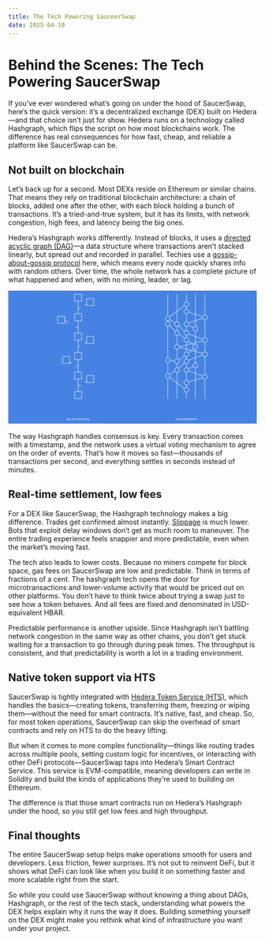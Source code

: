 ```yaml
---
title: The Tech Powering SauceerSwap
date: 2025-04-10
---
```


# Behind the Scenes: The Tech Powering SaucerSwap

If you’ve ever wondered what’s going on under the hood of SaucerSwap, here’s the quick version: it’s a decentralized exchange (DEX) built on Hedera—and that choice isn’t just for show. Hedera runs on a technology called Hashgraph, which flips the script on how most blockchains work. The difference has real consequences for how fast, cheap, and reliable a platform like SaucerSwap can be.

<!--truncate-->

## Not built on blockchain
Let’s back up for a second. Most DEXs reside on Ethereum or similar chains. That means they rely on traditional blockchain architecture: a chain of blocks, added one after the other, with each block holding a bunch of transactions. It’s a tried-and-true system, but it has its limits, with network congestion, high fees, and latency being the big ones.

Hedera’s Hashgraph works differently. Instead of blocks, it uses a [directed acyclic graph (DAG)](https://hazelcast.com/foundations/distributed-computing/directed-acyclic-graph/)—a data structure where transactions aren’t stacked linearly, but spread out and recorded in parallel. Techies use a [gossip-about-gossip protocol](https://docs.hedera.com/hedera/core-concepts/hashgraph-consensus-algorithms/gossip-about-gossip) here, which means every node quickly shares info with random others. Over time, the whole network has a complete picture of what happened and when, with no mining, leader, or lag.

<img src="/img/hashgraph.jpg" width="600" />

The way Hashgraph handles consensus is key. Every transaction comes with a timestamp, and the network uses a virtual voting mechanism to agree on the order of events. That’s how it moves so fast—thousands of transactions per second, and everything settles in seconds instead of minutes.

## Real-time settlement, low fees
For a DEX like SaucerSwap, the Hashgraph technology makes a big difference. Trades get confirmed almost instantly. [Slippage](https://www.investopedia.com/terms/s/slippage.asp) is much lower. Bots that exploit delay windows don’t get as much room to maneuver. The entire trading experience feels snappier and more predictable, even when the market’s moving fast.

The tech also leads to lower costs. Because no miners compete for block space, gas fees on SaucerSwap are low and predictable. Think in terms of fractions of a cent. The hashgraph tech opens the door for microtransactions and lower-volume activity that would be priced out on other platforms. You don’t have to think twice about trying a swap just to see how a token behaves. And all fees are fixed and denominated in USD-equivalent HBAR.

Predictable performance is another upside. Since Hashgraph isn’t battling network congestion in the same way as other chains, you don’t get stuck waiting for a transaction to go through during peak times. The throughput is consistent, and that predictability is worth a lot in a trading environment.

## Native token support via HTS
SaucerSwap is tightly integrated with [Hedera Token Service (HTS)](https://hedera.com/token-service), which handles the basics—creating tokens, transferring them, freezing or wiping them—without the need for smart contracts. It’s native, fast, and cheap. So, for most token operations, SaucerSwap can skip the overhead of smart contracts and rely on HTS to do the heavy lifting.

But when it comes to more complex functionality—things like routing trades across multiple pools, setting custom logic for incentives, or interacting with other DeFi protocols—SaucerSwap taps into Hedera’s Smart Contract Service. This service is EVM-compatible, meaning developers can write in Solidity and build the kinds of applications they’re used to building on Ethereum. 

The difference is that those smart contracts run on Hedera’s Hashgraph under the hood, so you still get low fees and high throughput.

## Final thoughts
The entire SaucerSwap setup helps make operations smooth for users and developers. Less friction, fewer surprises. It’s not out to reinvent DeFi, but it shows what DeFi can look like when you build it on something faster and more scalable right from the start. 

So while you could use SaucerSwap without knowing a thing about DAGs, Hashgraph, or the rest of the tech stack, understanding what powers the DEX helps explain why it runs the way it does. Building something yourself on the DEX might make you rethink what kind of infrastructure you want under your project.


